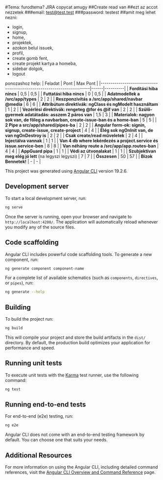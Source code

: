 #Tema: furodtema? JIRA copycat amugy
##Create read van 
##ezt az accot nezzetek
###email:    test@test.test
###password: testest
##amit meg lehet nezni:
- login,
- signup,
- home,
- projektek,
- azokon belul issuek,
- profil,
- create gomb fent,
- create projekt kartya a homeba,
- sidebar dolgok,
- logout

ponozashoz help:
| Feladat                                                                 | Pont | Max Pont |
|------------------------------------------------------------------------|------|----------|
| **Fordítási hiba nincs**                                                 | 0,5  | 0,5      |
| **Futtatási hiba nincs**                                                 | 0    | 0,5      |
| **Adatmodellek a /src/app/types**                                        | 2    | 2        |
| **Reszponzivitás a /src/app/shared/navbar @media**                       | 6    | 6        |
| **Attribútum direktívák: ngClass és ngModelt használtam**               | 1    | 2        |
| **Vezérlési direktívák: rengeteg @for és @if van**                       | 2    | 2        |
| **Szülő-gyermek adatátadás: asszem 2 páros van**                        | 1,5  | 3        |
| **Materialok: nagyon sok van, de főleg a navbarban, create-issue-ban és a home-ban** | 5    | 5        |
| **2 Pipe a src/app/shared/pipes-ba**                                     | 2    | 2        |
| **Angular form-ok: signin, signup, create-issue, create-project**       | 4    | 4        |
| **Elég sok ngOnInit van, de van ngOnDestroy is**                         | 2    | 2        |
| **Csak create/read műveletek**                                           | 2    | 4        |
| **Injectálva vannak**                                                   | 1    | 1        |
| **Van 4 db where lekérdezés a project.service és issue.service-ben**    | 8    | 8        |
| **Van néhány route a /src/app/app.routes-ban**                           | 4    | 4        |
| **AppGuard pipa**                                                       | 1    | 1        |
| **Védi az útvonalakat**                                                 | 1    | 1        |
| **Szubjektívan meg elég jó lett**   (na legyszi legyszi)                                     | 7    | 7        |
| **Összesen**                                                            | 50   | 57       |
| **Bízok Bennetek!**                                                     | -    | -        |

This project was generated using [Angular CLI](https://github.com/angular/angular-cli) version 19.2.6.

## Development server

To start a local development server, run:

```bash
ng serve
```

Once the server is running, open your browser and navigate to `http://localhost:4200/`. The application will automatically reload whenever you modify any of the source files.

## Code scaffolding

Angular CLI includes powerful code scaffolding tools. To generate a new component, run:

```bash
ng generate component component-name
```

For a complete list of available schematics (such as `components`, `directives`, or `pipes`), run:

```bash
ng generate --help
```

## Building

To build the project run:

```bash
ng build
```

This will compile your project and store the build artifacts in the `dist/` directory. By default, the production build optimizes your application for performance and speed.

## Running unit tests

To execute unit tests with the [Karma](https://karma-runner.github.io) test runner, use the following command:

```bash
ng test
```

## Running end-to-end tests

For end-to-end (e2e) testing, run:

```bash
ng e2e
```

Angular CLI does not come with an end-to-end testing framework by default. You can choose one that suits your needs.

## Additional Resources

For more information on using the Angular CLI, including detailed command references, visit the [Angular CLI Overview and Command Reference](https://angular.dev/tools/cli) page.
